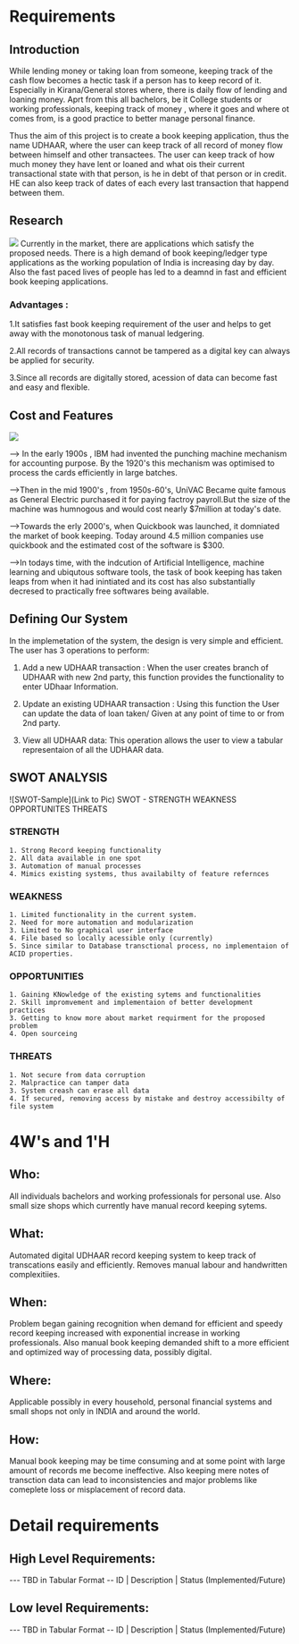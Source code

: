 # Requirements
## Introduction
While lending money or taking loan from someone, keeping track of the cash flow becomes a hectic task if a person has to keep record of it. Especially in Kirana/General stores where, there is daily flow of lending and loaning money. Aprt from this all bachelors, be it College students or working professionals, keeping track of money , where it goes and where ot comes from, is a good practice to better manage personal finance. 

Thus the aim of this project is to create a book keeping application, thus the name UDHAAR, where the user can keep track of all record of money flow between himself and other transactees. The user can keep track of how much money they have lent or loaned and what ois their current transactional state with that person, is he in debt of that person or in credit. HE can also keep track of dates of each every last transaction that happend between them.

## Research
![](https://www.ledger.com/wp-content/uploads/2018/02/mockup2.png)
Currently in the market, there are applications which satisfy the proposed needs. There is a high demand of book keeping/ledger type applications as the working population of India is increasing day by day. Also the fast paced lives of people has led to a deamnd in fast and efficient book keeping applications.
### Advantages :
1.It satisfies fast book keeping requirement of the user and helps to get away with the monotonous task of manual ledgering.

2.All records of transactions cannot be tampered  as a digital key can always be applied for security.

3.Since all records are digitally stored, acession of data can become fast and easy and flexible. 

## Cost and Features
![](https://quickbooks.intuit.com/content/dam/intuit/quickbooks/msm/sites/en/in/homepage/run_business_in_cloud.svg)

--> In the early 1900s , IBM had invented the punching machine mechanism for accounting purpose. By the 1920's this mechanism was optimised to process the cards efficiently in large batches. 

-->Then in the mid 1900's , from 1950s-60's, UniVAC Became quite famous as General Electric purchased it for paying factroy payroll.But the size of the machine was humnogous and would cost nearly $7million at today's date.  

-->Towards the erly 2000's, when Quickbook was launched, it domniated the market of book keeping. Today around  4.5 million companies use quickbook and the estimated cost of the software is $300.

-->In todays time, with the indcution of Artificial Intelligence, machine learning and ubiqutous software tools, the task of book keeping has taken leaps from when it had inintiated and its cost has also substantially decresed to practically free softwares being available. 


## Defining Our System
   In the implemetation of the system, the design is very simple and efficient. The user has 3 operations to perform:
   
   1. Add a new UDHAAR transaction : When the user creates branch of UDHAAR with new 2nd party, this function provides the functionality to enter UDhaar Information.
   
   2. Update an existing UDHAAR transaction : Using this function the User can update the data of loan taken/ Given at any point of time to or from 2nd party.
   
   3. View all UDHAAR data: This operation allows the user to view a tabular representaion of all the UDHAAR data.
   
   
## SWOT ANALYSIS
![SWOT-Sample](Link to Pic)
SWOT - STRENGTH WEAKNESS OPPORTUNITES THREATS

### STRENGTH  
    1. Strong Record keeping functionality
    2. All data available in one spot
    3. Automation of manual processes
    4. Mimics existing systems, thus availabilty of feature refernces
### WEAKNESS
    1. Limited functionality in the current system.
    2. Need for more automation and modularization
    3. Limited to No graphical user interface
    4. File based so locally acessible only (currently)
    5. Since similar to Database transctional process, no implementaion of ACID properties.
### OPPORTUNITIES
    1. Gaining KNowledge of the existing sytems and functionalities
    2. Skill impromvement and implementaion of better development practices
    3. Getting to know more about market requirment for the proposed problem
    4. Open sourceing
### THREATS 
    1. Not secure from data corruption
    2. Malpractice can tamper data
    3. System creash can erase all data
    4. If secured, removing access by mistake and destroy accessibilty of file system

# 4W&#39;s and 1&#39;H

## Who:
   All individuals bachelors and working professionals for personal use. Also small size shops which currently have manual record keeping sytems. 

## What:
   Automated digital UDHAAR record keeping system to keep track of transcations easily and efficiently. Removes manual labour and handwritten complexitiies.
   
## When:
   Problem began gaining recognition when demand for efficient and speedy record keeping increased with exponential increase in working professionals. Also manual                                                            book keeping demanded shift to a more efficient and optimized way of processing data, possibly digital.

## Where:
   Applicable possibly in every household, personal financial systems and small shops not only in INDIA and around the world.

## How:
   Manual book keeping may be time consuming and at some point with large amount of records me become ineffective. Also keeping mere notes of transction data can lead to inconsistencies and major problems like comeplete loss or misplacement of record data.

# Detail requirements
## High Level Requirements:
--- TBD in Tabular Format 
-- ID | Description | Status (Implemented/Future)


##  Low level Requirements:
--- TBD in Tabular Format 
-- ID | Description | Status (Implemented/Future)
